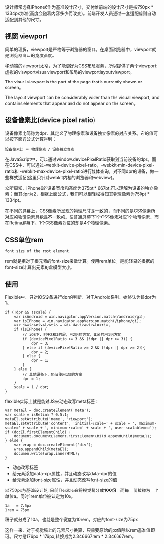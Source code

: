 设计师常选择iPhone6作为基准设计尺寸，交付给前端的设计尺寸是按750px * 1334px为准(高度会随着内容多少而改变)。前端开发人员通过一套适配规则自动适配到其他的尺寸。

## 视窗 viewport

简单的理解，viewport是严格等于浏览器的窗口。在桌面浏览器中，viewport就是浏览器窗口的宽度高度。

移动端的viewport太窄，为了能更好为CSS布局服务，所以提供了两个viewport:虚拟的viewportvisualviewport和布局的viewportlayoutviewport。

The visual viewport is the part of the page that’s currently shown on-screen。

The layout viewport can be considerably wider than the visual viewport, and contains elements that appear and do not appear on the screen。

## 设备像素比(device pixel ratio)
设备像素比简称为dpr，其定义了物理像素和设备独立像素的对应关系。它的值可以按下面的公式计算得到：
```
设备像素比 ＝ 物理像素 / 设备独立像素
```
在JavaScript中，可以通过window.devicePixelRatio获取到当前设备的dpr。而在CSS中，可以通过-webkit-device-pixel-ratio，-webkit-min-device-pixel-ratio和 -webkit-max-device-pixel-ratio进行媒体查询，对不同dpr的设备，做一些样式适配(这里只针对webkit内核的浏览器和webview)。

众所周知，iPhone6的设备宽度和高度为375pt * 667pt,可以理解为设备的独立像素；而其dpr为2，根据上面公式，我们可以很轻松得知其物理像素为750pt * 1334pt。

在不同的屏幕上，CSS像素所呈现的物理尺寸是一致的，而不同的是CSS像素所对应的物理像素具数是不一致的。在普通屏幕下1个CSS像素对应1个物理像素，而在Retina屏幕下，1个CSS像素对应的却是4个物理像素。

## CSS单位rem

```
font size of the root element.
```
rem就是相对于根元素<html>的font-size来做计算。使用rem单位，是能轻易的根据<html>的font-size计算出元素的盒模型大小。

## 使用
Flexible中，只对iOS设备进行dpr的判断，对于Android系列，始终认为其dpr为1。
```
if (!dpr && !scale) {
    var isAndroid = win.navigator.appVersion.match(/android/gi);
    var isIPhone = win.navigator.appVersion.match(/iphone/gi);
    var devicePixelRatio = win.devicePixelRatio;
    if (isIPhone) {
        // iOS下，对于2和3的屏，用2倍的方案，其余的用1倍方案
        if (devicePixelRatio >= 3 && (!dpr || dpr >= 3)) {                
            dpr = 3;
        } else if (devicePixelRatio >= 2 && (!dpr || dpr >= 2)){
            dpr = 2;
        } else {
            dpr = 1;
        }
    } else {
        // 其他设备下，仍旧使用1倍的方案
        dpr = 1;
    }
    scale = 1 / dpr;
}
```
flexible实际上就是能过JS来动态改写meta标签：
```
var metaEl = doc.createElement('meta');
var scale = isRetina ? 0.5:1;
metaEl.setAttribute('name', 'viewport');
metaEl.setAttribute('content', 'initial-scale=' + scale + ', maximum-scale=' + scale + ', minimum-scale=' + scale + ', user-scalable=no');
if (docEl.firstElementChild) {
    document.documentElement.firstElementChild.appendChild(metaEl);
} else {
    var wrap = doc.createElement('div');
    wrap.appendChild(metaEl);
    documen.write(wrap.innerHTML);
}
```
* 动态改写<meta>标签
* 给<html>元素添加data-dpr属性，并且动态改写data-dpr的值
* 给<html>元素添加font-size属性，并且动态改写font-size的值

以750px为基础设计的, 目前Flexible会将视觉稿分成**100份**，而每一份被称为一个单位a。同时1rem单位被认定为10a。
```
1a   = 7.5px
1rem = 75px 
```
稿子就分成了10a，也就是整个宽度为10rem，<html>对应的font-size为75px

这样一来，对于视觉稿上的元素尺寸换算，只需要原始的px值除以rem基准值即可。尺寸是176px * 176px,转换成为2.346667rem * 2.346667rem。






